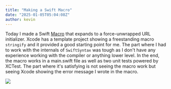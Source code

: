 ```yaml
---
title: "Making a Swift Macro"
date: "2025-01-05T05:04:08Z"
author: kevin
---
```


Today I made a Swift [Macro](https://docs.swift.org/swift-book/documentation/the-swift-programming-language/macros/) that expands to a force-unwrapped URL initializer. Xcode has a template project showing a freestanding macro `stringify` and it provided a good starting point for me. The part where I had to work with the internals of `SwiftSyntax` was tough as I don't have any experience working with the compiler or anything lower level. In the end, the macro works in a main.swift file as well as two unit tests powered by XCTest. The part where it's satisfying is not seeing the macro work but seeing Xcode showing the error message I wrote in the macro. 

![](https://res.cloudinary.com/solid-apps-inc/image/upload/v1736055131/urlmacro_kocbvt.png)
